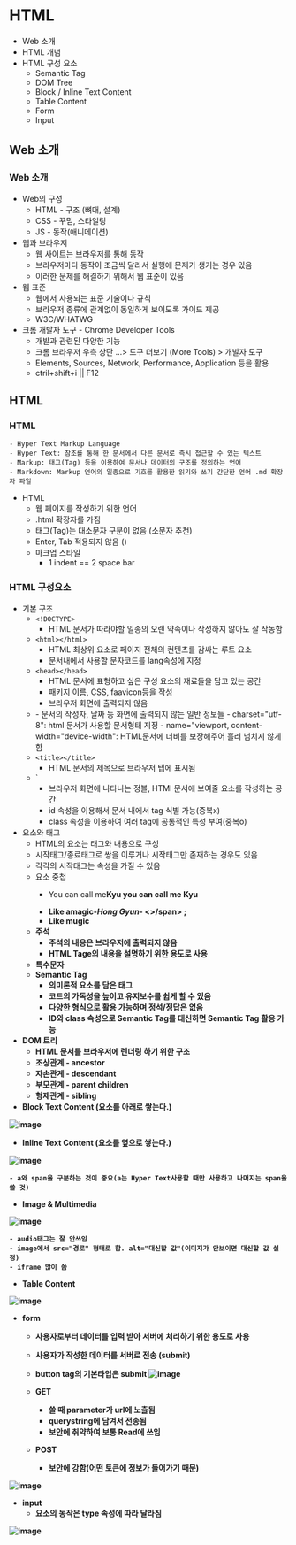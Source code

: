 # HTML
- Web 소개
- HTML 개념
- HTML 구성 요소
    - Semantic Tag
    - DOM Tree
    - Block / Inline Text Content
    - Table Content
    - Form
    - Input

## Web 소개
### Web 소개
- Web의 구성
    - HTML - 구조 (뼈대, 설계)
    - CSS - 꾸밈, 스타일링
    - JS - 동작(애니메이션)
- 웹과 브라우저
    - 웹 사이트는 브라우저를 통해 동작
    - 브라우저마다 동작이 조금씩 달라서 실행에 문제가 생기는 경우 있음
    - 이러한 문제를 해결하기 위해서 웹 표준이 있음
- 웹 표준
    - 웹에서 사용되는 표준 기술이나 규칙
    - 브라우저 종류에 관계없이 동일하게 보이도록 가이드 제공
    - W3C/WHATWG
- 크롬 개발자 도구 - Chrome Developer Tools
    - 개발과 관련된 다양한 기능
    - 크롬 브라우저 우측 상단 ...> 도구 더보기 (More Tools) > 개발자 도구
    - Elements, Sources, Network, Performance, Application 등을 활용
    - ctril+shift+i || F12

## HTML
### HTML
    - Hyper Text Markup Language
    - Hyper Text: 참조를 통해 한 문서에서 다른 문서로 즉시 접근할 수 있는 텍스트
    - Markup: 태그(Tag) 등을 이용하여 문서나 데이터의 구조를 정의하는 언어
    - Markdown: Markup 언어의 일종으로 기호를 활용한 읽기와 쓰기 간단한 언어 .md 확장자 파일 
- HTML
    - 웹 페이지를 작성하기 위한 언어
    - .html 확장자를 가짐
    - 태그(Tag)는 대소문자 구분이 없음 (소문자 추천)
    - Enter, Tab 적용되지 않음 ()
    - 마크업 스타일
        - 1 indent == 2 space bar
### HTML 구성요소
- 기본 구조
    - `<!DOCTYPE>`
        - HTML 문서가 따라야할 일종의 오랜 약속이나 작성하지 않아도 잘 작동함
    - `<html></html>`
        - HTML 최상위 요소로 페이지 전체의 컨텐츠를 감싸는 루트 요소
        - 문서내에서 사용할 문자코드를  lang속성에 지정
    - `<head></head>`
        - HTML 문서에 표형하고 싶은 구성 요소의 재료들을 담고 있는 공간
        - 패키지 이름, CSS, faavicon등을 작성
        - 브라우저 화면에 출력되지 않음
    - <meta>    
        - 문서의 작성자, 날짜 등 화면에 출력되지 않는 일반 정보들
        - charset="utf-8": html 문서가 사용할 문서형태 지정
        - name="viewport, content-width="device-width": HTML문서에 너비를 보장해주어 흘러 넘치지 않게 함
    - `<title></title>`
        - HTML 문서의 제목으로 브라우저 탭에 표시됨
    - `<body></body>
        - 브라우저 화면에 나타나는 정볼, HTMl 문서에 보여줄 요소를 작성하는 공간
        - id 속성을 이용해서 문서 내에서 tag 식별 가능(중복x)
        - class 속성을 이용하여 여러 tag에 공통적인 특성 부여(중복o)
- 요소와 태그
    - HTML의 요소는 태그와 내용으로 구성
    - 시작태그/종료태그로 쌍을 이루거나 시작태그만 존재하는 경우도 있음
    - 각각의 시작태그는 속성을 가질 수 있음
    - 요소 중첩
        - <p> You can call me<strong>Kyu</strong.<p> you can call me Kyu
        - <span>Like a<b>magic</b>-<i/>Hong Gyun-</i> <>/span> ; 
        - Like mugic
    - 주석
        - 주석의 내용은 브라우저에 출력되지 않음
        - HTML Tage의 내용을 설명하기 위한 용도로 사용
    - 특수문자
    - Semantic Tag
        - 의미론적 요소를 담은 태그
        - 코드의 가독성을 높이고 유지보수를 쉽게 할 수 있음
        - 다양한 형식으로 활용 가능하며 정석/정답은 없음
        - ID와 class 속성으로 Semantic Tag를 대신하면 Semantic Tag 활용 가능
- DOM 트리
    - HTML 문서를 브라우저에 렌더링 하기 위한 구조
    - 조상관계 - ancestor
    - 자손관계 - descendant
    - 부모관계 - parent children
    - 형제관계 - sibling
- Block Text Content (요소를 아래로 쌓는다.)

![image](./image/BTC.PNG)

- Inline Text Content (요소를 옆으로 쌓는다.)

![image](./image/ITC.PNG)

    - a와 span을 구분하는 것이 중요(a는 Hyper Text사용할 때만 사용하고 나머지는 span을 쓸 것)

- Image & Multimedia

![image](./image/I&M.PNG)

    - audio태그는 잘 안쓰임
    - image에서 src="경로" 형태로 함. alt="대신할 값"(이미지가 안보이면 대신할 값 설정)
    - iframe 많이 씀

- Table Content

![image](./image/TC.PNG)

- form 
    - 사용자로부터 데이터를 입력 받아 서버에 처리하기 위한 용도로 사용
    - 사용자가 작성한 데이터를 서버로 전송 (submit)
    - button tag의 기본타입은 submit
![image](./image/form.PNG)

    - GET
        - 쓸 때 parameter가 url에 노출됨
        - querystring에 담겨서 전송됨
        - 보안에 취약하여 보통 Read에 쓰임
    - POST
        - 보안에 강함(어떤 토큰에 정보가 들어가기 때문)

![image](./image/form2.PNG)


- input
    - 요소의 동작은 type 속성에 따라 달라짐

![image](./image/input.PNG)